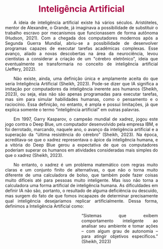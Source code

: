 <h1 style="color: #ab0746; font-weight: bold; text-align: center">Inteligência Artificial</h1> 


<!-- fazer a descrição PAS desse problema -->

<div style="text-indent: 2em; text-align: justify;">
<p> A ideia de inteligência artificial existe há vários séculos. Aristóteles, mentor de Alexandre, o Grande, já imaginava a possibilidade de substituir o trabalho escravo por mecanismos que funcionassem de forma autônoma (Hudson, 2021). Com a chegada dos computadores modernos após a Segunda Guerra Mundial, abriu-se a possibilidade de desenvolver programas capazes de executar tarefas acadêmicas complexas. Esse avanço, aliado a novas descobertas na área da neurociência, levou cientistas a considerar a criação de um "cérebro eletrônico", ideia que eventualmente se transformaria no conceito de inteligência artificial (Jeffery, 2022). </p>


<p> Não existe, ainda, uma definição  única e amplamente aceita do que seria Inteligência Artificial (Sheikh, 2023). Pode-se dizer que  IA significa a imitação por computadores da inteligência inerente aos humanos (Sheikh, 2023), ou seja, elas não são apenas programadas para executar tarefas, mas sim para simular habilidades humanas, como o pensamento e o raciocínio. Essa definição, no entanto, é ampla e possui limitações, já que explica somente o termo “inteligência artificial” em outras palavras. </p>

<p> Em 1997, Garry Kasparov, o campeão mundial de xadrez, jogou este jogo contra o Deep Blue, um computador desenvolvido pela empresa IBM, e foi derrotado, marcando, naquele ano, o avanço da inteligência artificial e a superação da “última resistência do cérebro” (Sheikh, 2023). Na época, acreditava-se que o xadrez representava o ápice da inteligência humana, e a vitória do Deep Blue gerou a expectativa de que os computadores poderiam superar os humanos em atividades consideradas mais simples do que o xadrez (Sheikh, 2023). </p>

<p> No entanto, o xadrez  é um problema matemático com regras muito claras e um conjunto finito de alternativas, o que não o torna muito diferente de uma calculadora de bolso, que também pode fazer coisas muito difíceis até para pessoas muito inteligente. Mas isso não torna a calculadora uma forma artificial de inteligência humana. As dificuldades em definir IA não são, portanto, o resultado de alguma deficiência ou descuido, mas surgem do fato de que fomos incapazes de determinar precisamente qual inteligência desejaríamos replicar artificialmente. Dessa forma, definimos a Inteligência Artificial como: </p>
</div>

<div style="margin-left: 50%; text-align: left; text-align: justify;">
“Sistemas que exibem comportamento inteligente ao analisar seu ambiente e tomar ações – com algum grau de autonomia – para atingir objetivos específicos.” (Sheikh, 2023)
</div>
